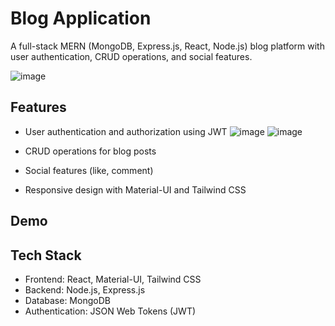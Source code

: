 # Blog Application

A full-stack MERN (MongoDB, Express.js, React, Node.js) blog platform with user authentication, CRUD operations, and social features.

![image](https://github.com/user-attachments/assets/60b92580-4790-47ce-9692-5ca245d84d0b)


## Features

- User authentication and authorization using JWT
  ![image](https://github.com/user-attachments/assets/664ea96c-b9ea-4cbd-9b44-0ebdb95dd96e)
  ![image](https://github.com/user-attachments/assets/8441c038-591a-4cfb-bf22-96d4d55aa69d)

- CRUD operations for blog posts
- Social features (like, comment)
- Responsive design with Material-UI and Tailwind CSS

## Demo



## Tech Stack

- Frontend: React, Material-UI, Tailwind CSS
- Backend: Node.js, Express.js
- Database: MongoDB
- Authentication: JSON Web Tokens (JWT)
